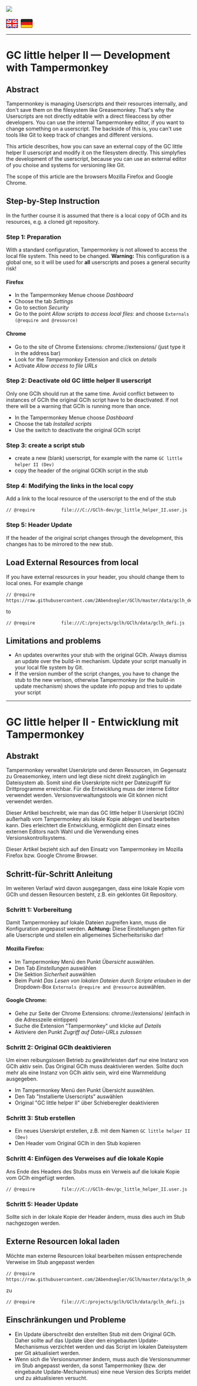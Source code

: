 <a href="//"><img src="https://hits.seeyoufarm.com/api/count/incr/badge.svg?url=https://github.com/2Abendsegler/GClh/master/docu/development-tampermonkey.md&count_bg=%2379C83D&title_bg=%23555555&icon=&icon_color=%23E7E7E7&title=hits&edge_flat=false"/></a><br>
<br>
<a href="#en" title=""><img src="../images/flag_en.png"></a> &nbsp;<a href="#de" title=""><img src="../images/flag_de.png"></a>

---
# <a id="en"></a>GC little helper II — Development with Tampermonkey

## Abstract

Tampermonkey is managing Userscripts and their resources internally, and don't save them on the filesystem like Greasemonkey. That's why the Userscripts are not directly editable with a direct fileaccess by other developers. You can use the internal Tampermonkey editor, if you want to change something on a userscript. The backside of this is, you can't use tools like Git to keep track of changes and different versions.

This article describes, how you can save an external copy of the GC little helper II userscript and modify it on the filesystem directly. This simplyfies the development of the userscript, because you can use an external editor of you choise and systems for versioning like Git.

The scope of this article are the browsers Mozilla Firefox and Google Chrome.

## Step-by-Step Instruction
In the further course it is assumed that there is a local copy of GClh and its resources, e.g. a cloned git repository.

### Step 1: Preparation
With a standard configuration, Tampermonkey is not allowed to access the local file system. This need to be changed.
**Warning:** This configuration is a global one, so it will be used for **all** userscripts and poses a general security risk!

#### Firefox
 - In the Tampermonkey Menue choose *Dashboard*
 - Choose the tab *Settings*
 - Go to section *Security*
 - Go to the point *Allow scripts to access local files:* and choose `Externals (@require and @resource)`

#### Chrome
 - Go to the site of Chrome Extensions: chrome://extensions/ (just type it in the address bar)
 - Look for the *Tampermonkey* Extension and click on *details*
 - Activate *Allow access to file URLs*
 

### Step 2: Deactivate old GC little helper II userscript
Only one GClh should run at the same time. Avoid conflict between to instances of GClh the original GClh script have to be deactivated. If not there will be a warning that GClh is running more than once.

 - In the Tampermonkey Menue choose *Dashboard*
 - Choose the tab *Installed scripts*
 - Use the switch to deactivate the original GClh script

### Step 3: create a script stub
- create a new (blank) userscript, for example with the name `GC little helper II (Dev)`
- copy the header of the original GCKlh script in the stub

### Step 4: Modifying the links in the local copy
Add a link to the local resource of the userscript to the end of the stub
```
// @require          file:///C://GClh-dev/gc_little_helper_II.user.js
```

### Step 5: Header Update
If the header of the original script changes through the development, this changes has to be mirrored to the new stub.

## Load External Resources from local
If you have external resources in your header, you should change them to local ones.
For example change

```
// @require          https://raw.githubusercontent.com/2Abendsegler/GClh/master/data/gclh_defi.js
```
to

```
// @require          file:///C:/projects/gclh/GClh/data/gclh_defi.js
```

## Limitations and problems
- An updates overwrites your stub with the original GClh. Always dismiss an update over the build-in mechanism. Update your script manually in your local file system by Git.
- If the version number of the script changes, you have to change the stub to the new verison, otherwise Tampermonkey (or the build-in update mechanism) shows the update info popup and tries to update your script 

---
# <a id="de"></a>GC little helper II - Entwicklung mit Tampermonkey

## Abstrakt

Tampermonkey verwaltet Userskripte und deren Resourcen, im Gegensatz zu Greasemonkey, intern und legt diese nicht direkt zugänglich im Dateisystem ab. Somit sind die Userskripte nicht per Dateizugriff für Drittprogramme erreichbar. Für die Entwicklung muss der interne Editor verwendet werden. Versionsverwaltungstools wie Git können nicht verwendet werden.

Dieser Artikel beschreibt, wie man das GC little helper II Userskript (GClh) außerhalb vom Tampermonkey als lokale Kopie ablegen und bearbeiten kann. Dies erleichtert die Entwicklung, ermöglicht den Einsatz eines externen Editors nach Wahl und die Verwendung eines Versionskontrollsystems.

Dieser Artikel bezieht sich auf den Einsatz von Tampermonkey im Mozilla Firefox bzw. Google Chrome Browser. 

## Schritt-für-Schritt Anleitung
Im weiteren Verlauf wird davon ausgegangen, dass eine lokale Kopie vom GClh und dessen Resourcen besteht, z.B. ein geklontes Git Repository.

### Schritt 1: Vorbereitung
Damit Tampermonkey auf lokale Dateien zugreifen kann, muss die Konfiguration angepasst werden.
**Achtung:** Diese Einstellungen gelten für alle Userscripte und stellen ein allgemeines Sicherheitsrisiko dar!

#### Mozilla Firefox:
 - Im Tampermonkey Menü den Punkt *Übersicht* auswählen.
 - Den Tab *Einstellungen* auswählen
 - Die Sektion *Sicherheit* auswählen
 - Beim Punkt *Das Lesen von lokalen Dateien durch Scripte erlauben* in der Dropdown-Box `Externals @require and @resource` auswählen.

#### Google Chrome:
 - Gehe zur Seite der Chrome Extensions: chrome://extensions/ (einfach in die Adresszeile eintippen)
 - Suche die Extension "Tampermonkey" und klicke auf *Details*
 - Aktiviere den Punkt *Zugriff auf Datei-URLs zulassen*

### Schritt 2: Original GClh deaktivieren
Um einen reibungslosen Betrieb zu gewährleisten darf nur eine Instanz von GClh aktiv sein. Das Original GClh muss deaktivieren werden. Sollte doch mehr als eine Instanz von GClh aktiv sein, wird eine Warnmeldung ausgegeben.

 - Im Tampermonkey Menü den Punkt Übersicht auswählen.
 - Den Tab "Installierte Userscripts" auswählen
 - Original "GC little helper II" über Schieberegler deaktivieren
 
### Schritt 3: Stub erstellen
- Ein neues Userskript erstellen, z.B. mit dem Namen `GC little helper II (Dev)`
- Den Header vom Original GClh in den Stub kopieren

### Schritt 4: Einfügen des Verweises auf die lokale Kopie
Ans Ende des Headers des Stubs muss ein Verweis auf die lokale Kopie vom GClh eingefügt werden.
```
// @require          file:///C://GClh-dev/gc_little_helper_II.user.js
```

### Schritt 5: Header Update
Sollte sich in der lokale Kopie der Header ändern, muss dies auch im Stub nachgezogen werden.

## Externe Resourcen lokal laden
Möchte man externe Resourcen lokal bearbeiten müssen entsprechende Verweise im Stub angepasst werden

```
// @require          https://raw.githubusercontent.com/2Abendsegler/GClh/master/data/gclh_defi.js
```
zu
```
// @require          file:///C:/projects/gclh/GClh/data/gclh_defi.js
```

## Einschränkungen und Probleme
- Ein Update überschreibt den erstellten Stub mit dem Original GClh. Daher sollte auf das Update über den eingebauten Update-Mechanismus verzichtet werden und das Script im lokalen Dateisystem per Git aktualisiert werden.
- Wenn sich die Versionsnummer ändern, muss auch die Versionsnummer im Stub angepasst werden, da sonst Tampermonkey (bzw. der eingebaute Update-Mechanismus) eine neue Version des Scripts meldet und zu aktualisieren versucht.

